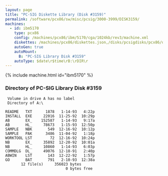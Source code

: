 ```yaml
---
layout: page
title: "PC-SIG Diskette Library (Disk #3159)"
permalink: /software/pcx86/sw/misc/pcsig/3000-3999/DISK3159/
machines:
  - id: ibm5170
    type: pcx86
    config: /machines/pcx86/ibm/5170/cga/1024kb/rev3/machine.xml
    diskettes: /machines/pcx86/diskettes.json,/disks/pcsigdisks/pcx86/diskettes.json
    autoGen: true
    autoMount:
      B: "PC-SIG Library Disk #3159"
    autoType: $date\r$time\rB:\rDIR\r
---
```


{% include machine.html id="ibm5170" %}

### Directory of PC-SIG Library Disk #3159

     Volume in drive A has no label
     Directory of A:\

    README   TXT      1878   1-14-93   4:22p
    INSTALL  EXE     22016  11-25-92  10:29p
    AB       EX_    152587   1-14-93   9:17a
    AB       HL_     78673   1-15-93  12:50p
    SAMPLE   NBK       549  12-16-92  10:12p
    SAMPLE   PAK      3486  11-04-92   1:18p
    WORKTOOL LST        72  12-16-92  10:24p
    NB       EX_     35892  12-20-92  10:01a
    NB       HL_     10860   1-14-93   6:03p
    COMMDLG  DL_     49076  12-18-91   2:40p
    ABWIN    LST       143  12-22-92   1:57p
    GO       BAT       791   2-10-93  12:38a
           12 file(s)     356023 bytes
                               0 bytes free
